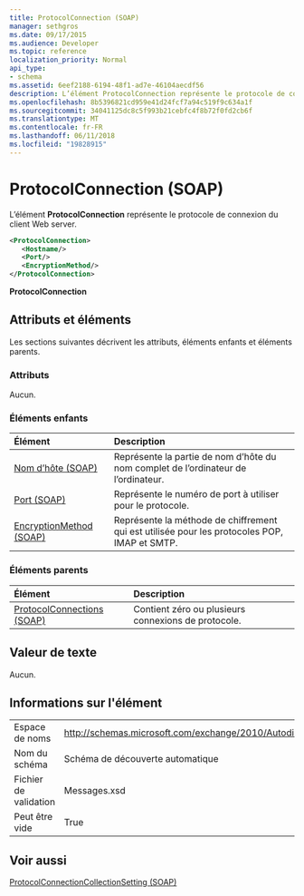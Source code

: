 ```yaml
---
title: ProtocolConnection (SOAP)
manager: sethgros
ms.date: 09/17/2015
ms.audience: Developer
ms.topic: reference
localization_priority: Normal
api_type:
- schema
ms.assetid: 6eef2188-6194-48f1-ad7e-46104aecdf56
description: L’élément ProtocolConnection représente le protocole de connexion du client Web server.
ms.openlocfilehash: 8b5396821cd959e41d24fcf7a94c519f9c634a1f
ms.sourcegitcommit: 34041125dc8c5f993b21cebfc4f8b72f0fd2cb6f
ms.translationtype: MT
ms.contentlocale: fr-FR
ms.lasthandoff: 06/11/2018
ms.locfileid: "19828915"
---
```

# <a name="protocolconnection-soap"></a>ProtocolConnection (SOAP)

L’élément **ProtocolConnection** représente le protocole de connexion du client Web server. 
  
```XML
<ProtocolConnection>
   <Hostname/>
   <Port/>
   <EncryptionMethod/>
</ProtocolConnection>
```

 **ProtocolConnection**
## <a name="attributes-and-elements"></a>Attributs et éléments

Les sections suivantes décrivent les attributs, éléments enfants et éléments parents.
  
### <a name="attributes"></a>Attributs

Aucun.
  
### <a name="child-elements"></a>Éléments enfants

|**Élément**|**Description**|
|:-----|:-----|
|[Nom d’hôte (SOAP)](hostname-soap.md) <br/> |Représente la partie de nom d’hôte du nom complet de l’ordinateur de l’ordinateur.  <br/> |
|[Port (SOAP)](port-soap.md) <br/> |Représente le numéro de port à utiliser pour le protocole.  <br/> |
|[EncryptionMethod (SOAP)](encryptionmethod-soap.md) <br/> |Représente la méthode de chiffrement qui est utilisée pour les protocoles POP, IMAP et SMTP.  <br/> |
   
### <a name="parent-elements"></a>Éléments parents

|**Élément**|**Description**|
|:-----|:-----|
|[ProtocolConnections (SOAP)](protocolconnections-soap.md) <br/> |Contient zéro ou plusieurs connexions de protocole.  <br/> |
   
## <a name="text-value"></a>Valeur de texte

Aucun.
  
## <a name="element-information"></a>Informations sur l'élément

|||
|:-----|:-----|
|Espace de noms  <br/> |http://schemas.microsoft.com/exchange/2010/Autodiscover  <br/> |
|Nom du schéma  <br/> |Schéma de découverte automatique  <br/> |
|Fichier de validation  <br/> |Messages.xsd  <br/> |
|Peut être vide  <br/> |True  <br/> |
   
## <a name="see-also"></a>Voir aussi



[ProtocolConnectionCollectionSetting (SOAP)](protocolconnectioncollectionsetting-soap.md)

